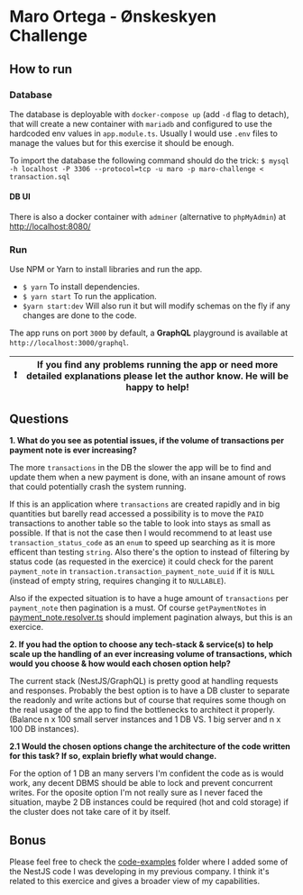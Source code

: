 # Maro Ortega - Ønskeskyen Challenge

## How to run

### Database

The database is deployable with `docker-compose up` (add `-d` flag to detach), that will create a new container with `mariadb` and configured to use the hardcoded env values in `app.module.ts`. Usually I would use `.env` files to manage the values but for this exercise it should be enough.

To import the database the following command should do the trick:
`$ mysql -h localhost -P 3306 --protocol=tcp -u maro -p maro-challenge < transaction.sql`

#### DB UI

There is also a docker container with `adminer` (alternative to `phpMyAdmin`) at [http://localhost:8080/](http://localhost:8080/)

### Run

Use NPM or Yarn to install libraries and run the app.

* `$ yarn` To install dependencies.
* `$ yarn start` To run the application.
* `$yarn start:dev` Will also run it but will modify schemas on the fly if any changes are done to the code.

The app runs on port `3000` by default, a **GraphQL** playground is available at `http://localhost:3000/graphql`.

| ❗ | If you find any problems running the app or need more detailed explanations please let the author know. He will be happy to help! |
|----|---------------------------------------------------------------------------------------------------------|


## Questions


**1. What do you see as potential issues, if the volume of transactions per payment note is ever increasing?**


The more `transactions` in the DB the slower the app will be to find and update them when a new payment is done, with an insane amount of rows that could potentially crash the system running.

If this is an application where `transactions` are created rapidly and in big quantities but barelly read accessed a possibility is to move the `PAID` transactions to another table so the table to look into stays as small as possible. If that is not the case then I would recommend to at least use `transaction_status_code` as an `enum` to speed up searching as it is more efficent than testing `string`. Also there's the option to instead of filtering by status code (as requested in the exercice) it could check for the parent `payment_note` in `transaction.transaction_payment_note_uuid` if it is `NULL` (instead of empty string, requires changing it to `NULLABLE`).

Also if the expected situation is to have a huge amount of `transactions` per `payment_note` then pagination is a must. Of course `getPaymentNotes` in [payment_note.resolver.ts](src/payment_note/payment_note.resolver.ts) should implement pagination always, but this is an exercice.

**2. If you had the option to choose any tech-stack & service(s) to help scale up the handling of an ever increasing volume of transactions, which would you choose & how would each chosen option help?**

The current stack (NestJS/GraphQL) is pretty good at handling requests and responses. Probably the best option is to have a DB cluster to separate the readonly and write actions but of course that requires some though on the real usage of the app to find the bottlenecks to architect it properly. (Balance n x 100 small server instances and 1 DB VS. 1 big server and n x 100 DB instances).

**2.1 Would the chosen options change the architecture of the code written for this task? If so, explain briefly what would change.**

For the option of 1 DB an many servers I'm confident the code as is would work, any decent DBMS should be able to lock and prevent concurrent writes. For the oposite option I'm not really sure as I never faced the situation, maybe 2 DB instances could be required (hot and cold storage) if the cluster does not take care of it by itself.

## Bonus

Please feel free to check the [code-examples](./code-examples/) folder where I added some of the NestJS code I was developing in my previous company. I think it's related to this exercice and gives a broader view of my capabilities.